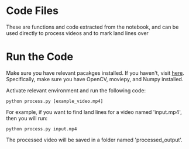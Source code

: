 # Code Files
These are functions and code extracted from the notebook, and can be used directly to process videos and to mark land lines over

# Run the Code
Make sure you have relevant pacakges installed. If you haven't, visit [here](https://github.com/Michael-Tu/Udacity-Self-Driving-Car/tree/master/Projects). Specifically, make sure you have OpenCV, moviepy, and Numpy installed.

Activate relevant environment and run the following code:

`
python process.py [example_video.mp4]
`

For example, if you want to find land lines for a video named 'input.mp4', then you will run:

`
python process.py input.mp4
`

The processed video will be saved in a folder named 'processed_output'.
